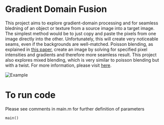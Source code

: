# Gradient Domain Fusion

This project aims to explore gradient-domain processing and for seamless bledning of an object or texture from a source image into a target image. The simplest method would be to just copy and paste the pixels from one image directly into the other. Unfortunately, this will create very noticeable seams, even if the backgrounds are well-matched. Poisson blending, as explained in [this paper](http://cs.brown.edu/courses/csci1950-g/asgn/proj2/resources/PoissonImageEditing.pdf), create an image by solving for specified pixel intensities and gradients and therefore more seamless result. This project also explores mixed blending, which is very similar to poisson blending but with a twist. For more information, please visit [here](https://inst.eecs.berkeley.edu/~cs194-26/fa16/upload/files/projFinalUndergrad/cs194-26-acm/).

![Example](https://inst.eecs.berkeley.edu/~cs194-26/fa16/upload/files/projFinalUndergrad/cs194-26-acm/obamaPoisson.jpg)

# To run code

Please see comments in main.m for further definition of parameters
```
main()
``` 